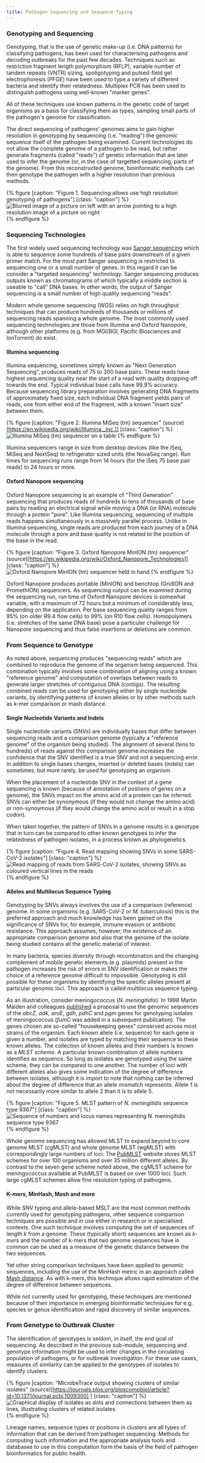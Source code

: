 ```yaml
---
title: Pathogen Sequencing and Sequence Typing
---
```


### Genotyping and Sequencing

Genotyping, that is the use of genetic make-up (i.e. DNA patterns) for classifying pathogens, has been used for characterising pathogens and decoding
outbreaks for the past few decades. Techniques such as restriction fragment length polymorphism (RFLP), variable number of tandem repeats (VNTR) sizing,
spoligotyping and pulsed-field gel electrophoresis (PFGE) have been used to type a variety of different bacteria and identify their relatedness.
Multiplex PCR has been used to distinguish pathogens using well-known "marker genes".

All of these techniques use known patterns in the genetic code of target organisms as a basis for classifying them as types, sampling small parts of
the pathogen's genome for classification.

The direct sequencing of pathogens' genomes aims to gain higher resolution in genotyping by sequencing (i.e. "reading") the genomic sequence itself of the
pathogen being examined. Current technologies do not allow the complete genome of a pathogen to be read, but rather generate fragments (called "reads") of
genetic information that are later used to infer the genome (or, in the case of targetted sequencing, parts of the genome). From this reconstructed genome,
bioinformatic methods can then genotype the pathogen with a higher resolution than previous methods.

{% figure [caption: "Figure 1. Sequencing allows use high resolution genotyping of pathogens"] [class: "caption"] %}
![Blurred image of a picture on left with an arrow pointing to a high resolution image of a picture on right](../img/see_the_full_picture.jpg)
{% endfigure %}


### Sequencing Technologies

The first widely used sequencing technology was [Sanger sequencing](https://en.wikipedia.org/wiki/Sanger_sequencing) which is able to sequence some hundreds
of base pairs downstream of a given primer match. For the most part Sanger sequencing is restricted to sequencing one or a small number of genes. In this
regard it can be consider a "targeted sequencing" technology. Sanger sequencing produces outputs known as chromatograms of which typically a middle section is
useable to "call" DNA bases. In other words, the output of Sanger sequencing is a small number of high quality sequencing "reads".

Modern whole genome sequencing (WGS) relies on high throughput techniques that can produce hundreds of thousands or millions of sequencing reads spanning
a whole genome. The most commonly used sequencing technologies are those from Illumina and Oxford Nanopore, although other platforms (e.g. from MGI/BGI,
Pacific Biosciences and IonTorrent) do exist.

#### Illumina sequencing

Illumina sequencing, sometimes simply known as "Next Generation Sequencing", produces reads of 75 to 300 base pairs. These reads have highest sequencing
quality near the start of a read with quality dropping off towards the end. Typical individual base calls have 99.9% accuracy. Because sequencing
library preparation involves generating DNA fragments of approximately fixed size, each individual DNA fragment yields pairs of reads, one from either
end of the fragment, with a known "insert size" between them.

{% figure [caption: "Figure 2. Illumina MiSeq (tm) sequencer" (source)[https://en.wikipedia.org/wiki/Illumina,_Inc.]] [class: "caption"] %}
![Illumina MiSeq (tm) sequencer on a table](https://upload.wikimedia.org/wikipedia/commons/thumb/7/7b/Illumina_MiSeq_sequencer.jpg/1280px-Illumina_MiSeq_sequencer.jpg)
{% endfigure %}

Illumina sequencers range in size from desktop devices (like the iSeq, MiSeq and NextSeq) to refrigerator sized units (the NovaSeq range). Run times for sequencing
runs range from 14 hours (for the iSeq 75 base pair reads) to 24 hours or more.

#### Oxford Nanopore sequencing

Oxford Nanopore sequencing is an example of "Third Generation" sequencing that produces reads of hundreds to tens of thousands of base pairs by reading an
electrical signal while moving a DNA (or RNA) molecule through a protein "pore". Like Illumina sequencing, sequencing of multiple reads happens simultaneously
in a massively parallel process. Unlike in Illumina sequencing, single reads are produced from each journey of a DNA molecule through a pore and base
quality is not related to the position of the base in the read.

{% figure [caption: "Figure 3. Oxford Nanopore MinION (tm) sequencer" (source)[https://en.wikipedia.org/wiki/Oxford_Nanopore_Technologies]] [class: "caption"] %}
![Oxford Nanopore MinION (tm) sequencer held in hand](https://upload.wikimedia.org/wikipedia/commons/thumb/5/57/Oxford_Nanopore_MinION_top_cropped.jpg/800px-Oxford_Nanopore_MinION_top_cropped.jpg)
{% endfigure %}

Oxford Nanopore produces portable (MinION) and benchtop (GridION and PromethION) sequencers. As sequencing output can be examined during the sequencing run,
run time of Oxford Nanopore devices is somewhat variable, with a maximum of 72 hours but a minimum of considerably less, depending on the application. Per
base sequencing quality ranges from 95% (on older R9.4 flow cells) to 99% (on R10 flow cells). Homopolymers (i.e. stretches of the same DNA base) pose a 
particular challenge for Nanopore sequencing and thus false insertions or deletions are common.

### From Sequence to Genotype

As noted above, sequencing produces "sequencing reads" which are combined to reproduce the genome of the organism being sequenced. This combination
typically involves some combination of aligning using a known "reference genome" and computation of overlaps between reads to generate larger 
stretches of contiguous DNA (contigs). The resulting combined reads can be used for genotyping either by single nucleotide variants, by identifying
patterns of known alleles or by other methods such as k-mer comparison or mash distance.

#### Single Nucleotide Variants and Indels

Single nucleotide variants (SNVs) are individually bases that differ between sequencing reads and a comparison genome (typically a "reference genome" of
the organism being studied). The alignment of several (tens to hundreds) of reads against this comparison genome increases the confidence that the SNV
identified is a true SNV and not a sequencing error. In addition to single bases changes, inserted or deleted bases (indels) can sometimes, but more
rarely, be used for genotyping an organism.

When the placement of a nucleotide SNV in the context of a gene sequencing is known (because of annotation of postions of genes on a genome), the
SNVs impact on the amino acid of a protein can be inferred. SNVs can either be synonymous (if they would not change the amino acid) or non-synoymous
(if they would change the amino acid or result in a stop codon).

When taken together, the pattern of SNVs in a genome results in a genotype that in turn can be compared to other known genotypes to infer the relatedness
of pathogen isolates, in a process known as phylogenetics.

{% figure [caption: "Figure 4. Read mapping showing SNVs in some SARS-CoV-2 isolates"] [class: "caption"] %}
![Read mapping of reads from SARS-CoV-2 isolates, showing SNVs as coloured vertical lines in the reads](../img/read_mapping.jpg)
{% endfigure %}


#### Alleles and Multilocus Sequence Typing

Genotyping by SNVs always involves the use of a comparison (reference) genome. In some organisms (e.g. SARS-CoV-2 or _M. tuberculosis_) this is the
preferred approach and much knowledge has been gained on the significance of SNVs for, for example, immune evasion or antibiotic resistance. This
approach assumes, however, the existence of an appropriate comparison genome and also that the genome of the isolate being studied contains all
the genetic material of interest.

In many bacteria, species diversity through recombination and the changing complement of mobile genetic elements (e.g. plasmids) present in
the pathogen increases the risk of errors in SNV identification or makes the choice of a reference genome difficult to impossible. Genotyping is
still possible for these organisms by identifying the specific alleles present at particular genomic loci. This approach is called multilocus
sequence typing.

As an illustration, consider meningococcus (_N. meningitidis_). In 1998 Martin Maiden and colleagues [published](https://www.ncbi.nlm.nih.gov/pmc/articles/PMC19708/)
a proposal to use the genomic sequences of the _abcZ_, _adk_, _aroE_, _gdh_, _pdhC_ and _pgm_ genes for genotyping isolates of meningococcus (_fumC_
was added in a subsequent publication). The genes chosen are so-called "housekeeping genes" conserved across most strains of the organism. Each known 
allele (i.e. sequence) for each gene is given a number, and isolates are typed by matching their sequence to these known alleles. The collection of known
alleles and their numbers is known as a _MLST scheme_. A particular known combination of allele numbers identifies as sequence. So long as isolates are
genotyped using the same scheme, they can be compared to one another. The number of loci with different alleles also gives some indication of the degree
of difference between isolates, although it is import to note that nothing can be inferred about the degree of difference that an allele mismatch represents.
Allele 1 is not necessarily more similar to allele 2 than it is to allele 5.

{% figure [caption: "Figure 5. MLST pattern of  _N. meningitidis_ sequence type 9367"] [class: "caption"] %}
![Sequence of numbers and locus names representing _N. meningitidis_ sequence type 9367](../img/mlst.jpg)
{% endfigure %}

Whole genome sequencing has allowed MLST to expand beyond to core genome MLST (cgMLST) and whole genome MLST (wgMLST) with correspondingly large numbers of
loci. The [PubMLST](https://pubmlst.org/) website stores MLST schemes for over 100 organisms and over 35 million different alleles. By contrast to the seven
gene scheme noted above, the cgMLST scheme for meningococcus available at PubMLST is based on over 1000 loci. Such large cgMLST schemes allow fine resolution
typing of pathogens.

#### K-mers, MinHash, Mash and more

While SNV typing and allele-based MSLT are the most common methods currently used for genotyping pathogens, other sequence comparison techniques are
possible and in use either in research or in specialised contexts. One such technique involves computing the set of sequences of length _k_ from a genome.
These (typically short) sequences are known as _k-mers_ and the number of k-mers that two genome sequences have in common can be used as a measure of
the genetic distance between the two sequences.

Yet other string comparison techniques have been applied to genomic sequences, including the use of the MinHash metric in an approach called
[Mash distance](https://genomebiology.biomedcentral.com/articles/10.1186/s13059-016-0997-x). As with k-mers, this technique allows rapid estimation
of the degree of difference between sequences.

While not currently used for genotyping, these techniques are mentioned because of their importance in emerging bioinformatic techniques for e.g. species or genus
identification and rapid discovery of similar sequences.

### From Genotype to Outbreak Cluster

The identification of genotypes is seldom, in itself, the end goal of sequencing. As described in the previous sub-module, sequencing and genotype
information might be used to infer changes in the circulating population of pathogens, or for outbreak investigation. For these use cases, measures
of similarity can be applied to the genotypes of isolates to identify clusters.

{% figure [caption: "MicrobeTrace output showing clusters of similar isolates" (source)[https://journals.plos.org/ploscompbiol/article?id=10.1371/journal.pcbi.1009300] ] [class: "caption"] %}
![Graphical display of isolates as dots and connections between them as lines, illustrating clusters of related isolates](https://journals.plos.org/ploscompbiol/article/figure/image?size=large&id=10.1371/journal.pcbi.1009300.g002)
{% endfigure %}

Lineage names, sequence types or positions in clusters are all types of information that can be derived from pathogen sequencing. Methods for computing
such information and the appropriate analysis tools and databases to use in this computation form the basis of the field of pathogen bioinformatics
for public health.
